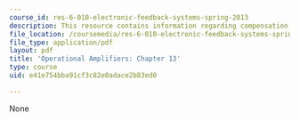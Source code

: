 ```yaml
---
course_id: res-6-010-electronic-feedback-systems-spring-2013
description: This resource contains information regarding compensation revisited.
file_location: /coursemedia/res-6-010-electronic-feedback-systems-spring-2013/e41e754bba91cf3c82e0adace2b83ed0_MITRES_6-010S13_chap13.pdf
file_type: application/pdf
layout: pdf
title: 'Operational Amplifiers: Chapter 13'
type: course
uid: e41e754bba91cf3c82e0adace2b83ed0

---
```

None